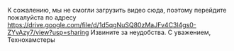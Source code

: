 К сожалению, мы не смогли загрузить видео сюда, поэтому перейдите пожалуйста по адресу https://drive.google.com/file/d/1d5qgNuSQ80zMaJFv4C3l4gs0-ZYvAzy7/view?usp=sharing
Извините за неудобства.
С уважением,
Технохамстеры
